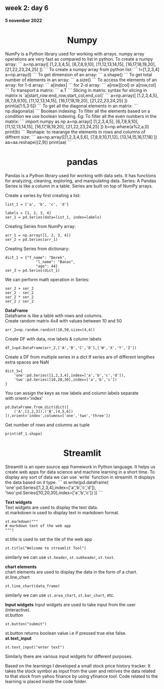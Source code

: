 ## week 2: day 6  
#### 5 november 2022 
<h1 align="center"> Numpy</h1>
NumPy is a Python library used for working with arrays. numpy array operations are very fast as compared to list in python.  
To create a numpy array:  
```
a=np.array([
    [1,2,3,4,5],
    [6,7,8,9,10],
    [11,12,13,14,15],
    [16,17,18,19,20],
    [21,22,23,24,25]
])
```  
To create a numpy array from python list:  
```  
l=[1,2,3,4]
a=np.array(l)
```  
To get dimension of an array:  
```
a.shape()
```  
To get total number of elements in an array:  
```
a.size()
```  
To access the elements of an array:  
for 1-d array:  
```
a[index]
```
for 2-d array:  
```
a[row][col]
    or
a[row,col]
```
To transport a matrix:  
```
a.T
```
Slicing in matrix:  
syntax for slicing in matrix is `a[start_row:end_row,start_col,end_col]`
```
a=np.array([
    [1,2,3,4,5],
    [6,7,8,9,10],
    [11,12,13,14,15],
    [16,17,18,19,20],
    [21,22,23,24,25]
])
print(a[1:5,3:5])
```
To get all the diagonal elements in an matrix:  
```
np.diagonal(a)
```
Boolean indexing:  
To filter all the elements based on a condition we use boolean indexing.  
Eg: To filter all the even numbers in the matrix:  
```
import numpy as np
a=np.array([
    [1,2,3,4,5],
    [6,7,8,9,10],
    [11,12,13,14,15],
    [16,17,18,19,20],
    [21,22,23,24,25]
])
b=np.where(a%2,a,0)
print(b)
```
Reshape:  
to rearange the elements in rows and columns of diffrent size:  
```
aa=np.array([[1,2,3,4,5,6],
            [7,8,9,10,11,12],
            [13,14,15,16,17,18]
            ])
aa=aa.reshape((2,9))
print(aa)
```
<h1 align="center">pandas</h1>  
Pandas is a Python library used for working with data sets. It has functions for analyzing, cleaning, exploring, and manipulating data.  
Series:  
A Pandas Series is like a column in a table.
Series are built on top of NumPy arrays.  

Create a series by first creating a list:  
``` 
list_1 = ['a', 'b', 'c', 'd']

labels = [1, 2, 3, 4]
ser_1 = pd.Series(data=list_1, index=labels)
```
Creating Series from NumPy array:  
```
arr_1 = np.array([1, 2, 3, 4])
ser_2 = pd.Series(arr_1)
```
Creating Series from dictionary:  
```
dict_1 = {"f_name": "Derek", 
              "l_name": "Banas", 
              "age": 44}
ser_3 = pd.Series(dict_1)
```
We can perform math operation in Series:  
```
ser_2 + ser_2
ser_2 - ser_2
ser_2 * ser_2
ser_2 / ser_2
```
**DataFrame**  
Dataframe is like a table with rows and columns.  
Create random matrix 4x4 with values between 10 and 50  
```
arr_2=np.random.randint(10,50,size=(4,4))
```
Create DF with data, row labels & column labels  
```
df_1=pd.DataFrame(arr_2,['A','B','C','D'],['W','X','Y','Z'])
```
Create a DF from multiple series in a dict If series are of different lengthes extra spaces are NaN  
```
dict_3={
    'one':pd.Series([1,2,3,4],index=['a','b','c','d']),
    'two':pd.Series([10,20,30],index=['a','b','c'])
}
```
You can assign the keys as row labels and column labels separate  
with orient='index'
```
pd.DataFrame.from_dict(dict([
    ('A',[1,2,3]),('B',[4,5,6])
]),orient='index',columns=['one','two','three'])
```
Get number of rows and columns as tuple  
```
print(df_1.shape)
```
<h1 align="center">Streamlit</h1>  
Streamlit is an open source app framework in Python language. It helps us create web apps for data science and machine learning in a short time.  
To display any sort of data we can use `write` function in streamlit. It displays the data based on it type.  
```
st.write(pd.dataframe(
    'one':pd.Series([1,2,3,4],index=['a','b','c','d']),
    'two':pd.Series([10,20,30],index=['a','b','c'])
))
```

**Text widgets**  
Text widgets are used to display the text data.  
st.markdown  is used to display text in markdown format.  
```
st.markdown("""
# markdown text of the web app
""")
```
st.title is used to set the tile of the web app  
```
st.title("Welcome to streamlit Tool")
```
similarly we can use `st.header`, `st.subheader`, `st.text`.  

**chart elements**  
chart elements are used to display the data in the form of a chart.  
st.line_chart  
```
st.line_chart(data_frame)
```
similarly we can use `st.area_chart`, `st.bar_chart`, etc.  

**Input widgets**
Input widgets are used to take input from the user (interactive).  
st.button  
```
st.button("submit")
```
st.button returns boolean value i.e if pressed true else false.  
**st.text_input**  
```
st.text_input("enter text")
```
Similarly there are various input widgets for different purposes.  

Based on the learnings I developed a small stock price history tracker. It takes the stock symbol as input from the user and retrives the data related to that stock from yahoo finance by using yfinance tool. Code related to the learning is placed inside the code folder.  
